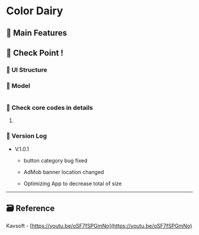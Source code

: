 # Color Dairy

<!-- ! 플레이스토어 링크, 스크린샷 -->

## 📌 Main Features

<!-- ## 📌 Project Setup -->

## 🔑 Check Point !

### 🔷 UI Structure

### 🔷 Model

```swift

```

### 🔷 Check core codes in details

1.

### 🔷 Version Log

- V.1.0.1

  - button category bug fixed

  - AdMob banner location changed

  - Optimizing App to decrease total of size

<!-- #### 👉 -->

<!-- > Describing check point in details in Jacob's DevLog - https://jacobko.info/firebaseios/ios-firebase-03/ -->

<!-- ## ❌ Error Check Point

### 🔶 -->

<!-- xcode Mark template -->

<!--
// MARK: IBOutlet
// MARK: LifeCycle
// MARK: Actions
// MARK: Methods
// MARK: Extensions
-->

<!-- <img height="350" alt="스크린샷" src=""> -->

<!-- README 한 줄에 여러 screenshoot 놓기 예제 -->
<!-- <p>
    <img alt="Clear Spaces demo" src="../assets/demo-clear-spaces.gif" height=400px>
    <img alt="QR code scanner demo" src="../assets/demo-qr-code.gif" height=400px>
    <img alt="Example preview demo" src="../assets/demo-example.gif" height=400px>
</p> -->

---

<!-- 🔶 🔷 📌 🔑 👉 -->

## 🗃 Reference

Kavsoft - [https://youtu.be/oSF7fSPGmNo](https://youtu.be/oSF7fSPGmNo)
